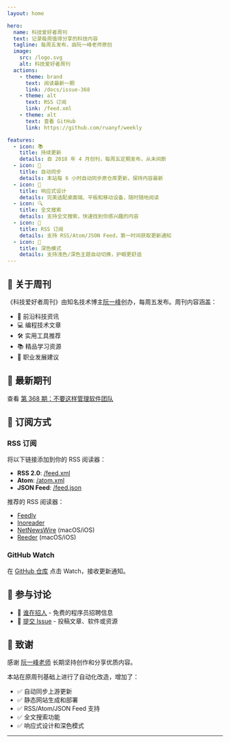 ```yaml
---
layout: home

hero:
  name: 科技爱好者周刊
  text: 记录每周值得分享的科技内容
  tagline: 每周五发布，由阮一峰老师原创
  image:
    src: /logo.svg
    alt: 科技爱好者周刊
  actions:
    - theme: brand
      text: 阅读最新一期
      link: /docs/issue-368
    - theme: alt
      text: RSS 订阅
      link: /feed.xml
    - theme: alt
      text: 查看 GitHub
      link: https://github.com/ruanyf/weekly

features:
  - icon: 📚
    title: 持续更新
    details: 自 2018 年 4 月创刊，每周五定期发布，从未间断
  - icon: 🔄
    title: 自动同步
    details: 本站每 6 小时自动同步原仓库更新，保持内容最新
  - icon: 📱
    title: 响应式设计
    details: 完美适配桌面端、平板和移动设备，随时随地阅读
  - icon: 🔍
    title: 全文搜索
    details: 支持全文搜索，快速找到你感兴趣的内容
  - icon: 📡
    title: RSS 订阅
    details: 支持 RSS/Atom/JSON Feed，第一时间获取更新通知
  - icon: 🌙
    title: 深色模式
    details: 支持浅色/深色主题自动切换，护眼更舒适
---
```


## 📖 关于周刊

《科技爱好者周刊》由知名技术博主[阮一峰](https://www.ruanyifeng.com/)创办，每周五发布。周刊内容涵盖：

- 🔬 前沿科技资讯
- 💻 编程技术文章
- 🛠️ 实用工具推荐
- 📚 精品学习资源
- 🎯 职业发展建议

## 🚀 最新期刊

查看 [第 368 期：不要这样管理软件团队](/docs/issue-368)

## 📡 订阅方式

### RSS 订阅

将以下链接添加到你的 RSS 阅读器：

- **RSS 2.0**: [/feed.xml](/feed.xml)
- **Atom**: [/atom.xml](/atom.xml)
- **JSON Feed**: [/feed.json](/feed.json)

推荐的 RSS 阅读器：
- [Feedly](https://feedly.com/)
- [Inoreader](https://www.inoreader.com/)
- [NetNewsWire](https://netnewswire.com/) (macOS/iOS)
- [Reeder](https://reederapp.com/) (macOS/iOS)

### GitHub Watch

在 [GitHub 仓库](https://github.com/ruanyf/weekly) 点击 Watch，接收更新通知。

## 💬 参与讨论

- 💼 [谁在招人](https://github.com/ruanyf/weekly/issues/7832) - 免费的程序员招聘信息
- 📝 [提交 Issue](https://github.com/ruanyf/weekly/issues) - 投稿文章、软件或资源

## 🙏 致谢

感谢 [阮一峰老师](https://www.ruanyifeng.com/) 长期坚持创作和分享优质内容。

本站在原周刊基础上进行了自动化改造，增加了：
- ✅ 自动同步上游更新
- ✅ 静态网站生成和部署
- ✅ RSS/Atom/JSON Feed 支持
- ✅ 全文搜索功能
- ✅ 响应式设计和深色模式

---

<style scoped>
.features {
  margin-top: 2rem;
}
</style>

